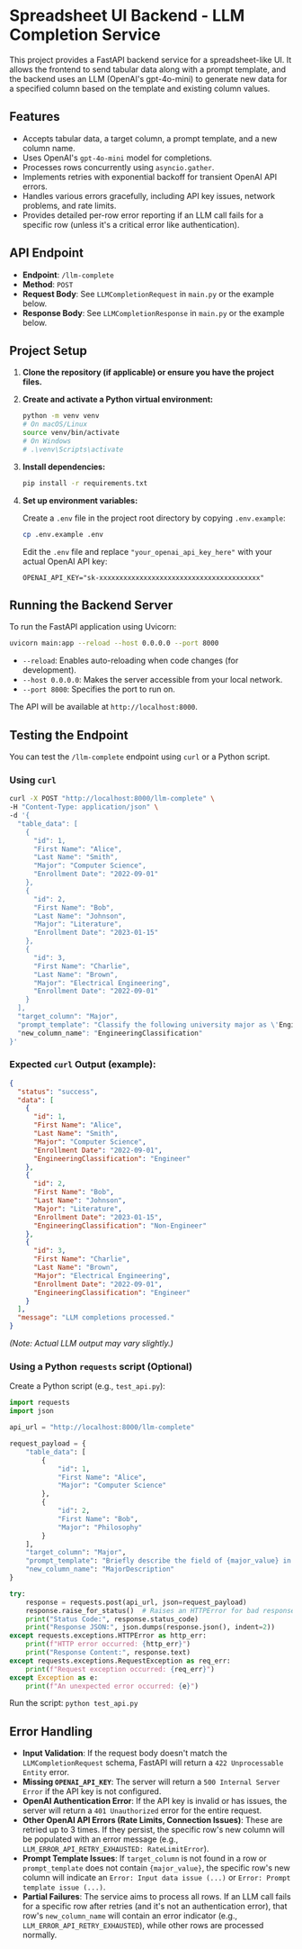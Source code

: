 # Spreadsheet UI Backend - LLM Completion Service

This project provides a FastAPI backend service for a spreadsheet-like UI. It allows the frontend to send tabular data along with a prompt template, and the backend uses an LLM (OpenAI's gpt-4o-mini) to generate new data for a specified column based on the template and existing column values.

## Features

-   Accepts tabular data, a target column, a prompt template, and a new column name.
-   Uses OpenAI's `gpt-4o-mini` model for completions.
-   Processes rows concurrently using `asyncio.gather`.
-   Implements retries with exponential backoff for transient OpenAI API errors.
-   Handles various errors gracefully, including API key issues, network problems, and rate limits.
-   Provides detailed per-row error reporting if an LLM call fails for a specific row (unless it's a critical error like authentication).

## API Endpoint

-   **Endpoint**: `/llm-complete`
-   **Method**: `POST`
-   **Request Body**: See `LLMCompletionRequest` in `main.py` or the example below.
-   **Response Body**: See `LLMCompletionResponse` in `main.py` or the example below.

## Project Setup

1.  **Clone the repository (if applicable) or ensure you have the project files.**

2.  **Create and activate a Python virtual environment:**

    ```bash
    python -m venv venv
    # On macOS/Linux
    source venv/bin/activate
    # On Windows
    # .\venv\Scripts\activate
    ```

3.  **Install dependencies:**

    ```bash
    pip install -r requirements.txt
    ```

4.  **Set up environment variables:**

    Create a `.env` file in the project root directory by copying `.env.example`:

    ```bash
    cp .env.example .env
    ```

    Edit the `.env` file and replace `"your_openai_api_key_here"` with your actual OpenAI API key:

    ```
    OPENAI_API_KEY="sk-xxxxxxxxxxxxxxxxxxxxxxxxxxxxxxxxxxxxxxxx"
    ```

## Running the Backend Server

To run the FastAPI application using Uvicorn:

```bash
uvicorn main:app --reload --host 0.0.0.0 --port 8000
```

-   `--reload`: Enables auto-reloading when code changes (for development).
-   `--host 0.0.0.0`: Makes the server accessible from your local network.
-   `--port 8000`: Specifies the port to run on.

The API will be available at `http://localhost:8000`.

## Testing the Endpoint

You can test the `/llm-complete` endpoint using `curl` or a Python script.

### Using `curl`

```bash
curl -X POST "http://localhost:8000/llm-complete" \
-H "Content-Type: application/json" \
-d '{
  "table_data": [
    {
      "id": 1,
      "First Name": "Alice",
      "Last Name": "Smith",
      "Major": "Computer Science",
      "Enrollment Date": "2022-09-01"
    },
    {
      "id": 2,
      "First Name": "Bob",
      "Last Name": "Johnson",
      "Major": "Literature",
      "Enrollment Date": "2023-01-15"
    },
    {
      "id": 3,
      "First Name": "Charlie",
      "Last Name": "Brown",
      "Major": "Electrical Engineering",
      "Enrollment Date": "2022-09-01"
    }
  ],
  "target_column": "Major",
  "prompt_template": "Classify the following university major as \'Engineer\' or \'Non-Engineer\': {major_value}. Respond with only \'Engineer\' or \'Non-Engineer\'.",
  "new_column_name": "EngineeringClassification"
}'
```

### Expected `curl` Output (example):

```json
{
  "status": "success",
  "data": [
    {
      "id": 1,
      "First Name": "Alice",
      "Last Name": "Smith",
      "Major": "Computer Science",
      "Enrollment Date": "2022-09-01",
      "EngineeringClassification": "Engineer"
    },
    {
      "id": 2,
      "First Name": "Bob",
      "Last Name": "Johnson",
      "Major": "Literature",
      "Enrollment Date": "2023-01-15",
      "EngineeringClassification": "Non-Engineer"
    },
    {
      "id": 3,
      "First Name": "Charlie",
      "Last Name": "Brown",
      "Major": "Electrical Engineering",
      "Enrollment Date": "2022-09-01",
      "EngineeringClassification": "Engineer"
    }
  ],
  "message": "LLM completions processed."
}
```

*(Note: Actual LLM output may vary slightly.)*

### Using a Python `requests` script (Optional)

Create a Python script (e.g., `test_api.py`):

```python
import requests
import json

api_url = "http://localhost:8000/llm-complete"

request_payload = {
    "table_data": [
        {
            "id": 1,
            "First Name": "Alice",
            "Major": "Computer Science"
        },
        {
            "id": 2,
            "First Name": "Bob",
            "Major": "Philosophy"
        }
    ],
    "target_column": "Major",
    "prompt_template": "Briefly describe the field of {major_value} in one sentence.",
    "new_column_name": "MajorDescription"
}

try:
    response = requests.post(api_url, json=request_payload)
    response.raise_for_status()  # Raises an HTTPError for bad responses (4XX or 5XX)
    print("Status Code:", response.status_code)
    print("Response JSON:", json.dumps(response.json(), indent=2))
except requests.exceptions.HTTPError as http_err:
    print(f"HTTP error occurred: {http_err}")
    print("Response Content:", response.text)
except requests.exceptions.RequestException as req_err:
    print(f"Request exception occurred: {req_err}")
except Exception as e:
    print(f"An unexpected error occurred: {e}")

```

Run the script: `python test_api.py`

## Error Handling

-   **Input Validation**: If the request body doesn't match the `LLMCompletionRequest` schema, FastAPI will return a `422 Unprocessable Entity` error.
-   **Missing `OPENAI_API_KEY`**: The server will return a `500 Internal Server Error` if the API key is not configured.
-   **OpenAI Authentication Error**: If the API key is invalid or has issues, the server will return a `401 Unauthorized` error for the entire request.
-   **Other OpenAI API Errors (Rate Limits, Connection Issues)**: These are retried up to 3 times. If they persist, the specific row's new column will be populated with an error message (e.g., `LLM_ERROR_API_RETRY_EXHAUSTED: RateLimitError`).
-   **Prompt Template Issues**: If `target_column` is not found in a row or `prompt_template` does not contain `{major_value}`, the specific row's new column will indicate an `Error: Input data issue (...)` or `Error: Prompt template issue (...)`.
-   **Partial Failures**: The service aims to process all rows. If an LLM call fails for a specific row after retries (and it's not an authentication error), that row's `new_column_name` will contain an error indicator (e.g., `LLM_ERROR_API_RETRY_EXHAUSTED`), while other rows are processed normally.

```
